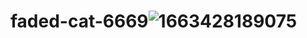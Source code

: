 # faded-cat-6669![1663428189075](https://user-images.githubusercontent.com/107553043/203575367-84f68b0b-e194-4ce8-9b84-fb693f411539.jpg)
